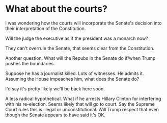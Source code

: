 # What about the courts?
I was wondering how the courts will incorporate the Senate's decision into their interpretation of the Constitution.

Will the judge the executive as if the president was a monarch now?

They can't overrule the Senate, that seems clear from the Constitution.

Another question. What will the Repubs in the Senate do if/when Trump pushes the boundaries. 

Suppose he has a journalist killed. Lots of witnesses. He admits it. Assuming the House impeaches him, what does the Senate do? 

I'd say it's pretty likely we'll be back here soon.

A less radical hypothetical. What if he arrests Hillary Clinton for interfering with his re-election. Seems likely that will go to court. Say the Supreme Court rules this is illegal or unconstitutional. Will Trump respect that even though the Senate appears to have said it's OK.


